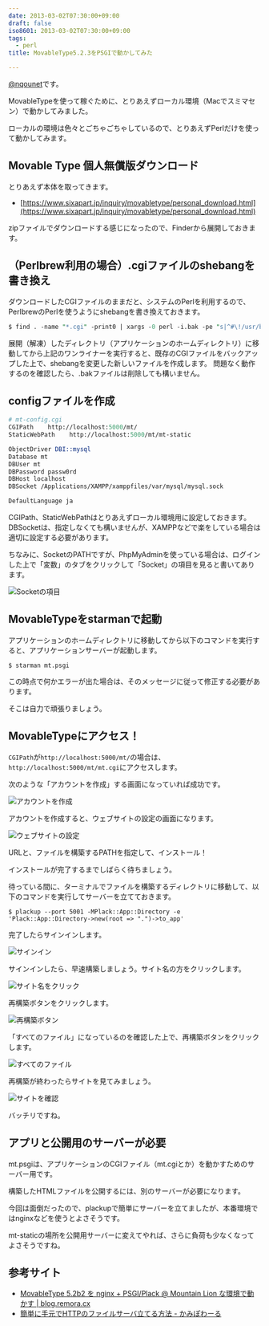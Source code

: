 ```yaml
---
date: 2013-03-02T07:30:00+09:00
draft: false
iso8601: 2013-03-02T07:30:00+09:00
tags:
  - perl
title: MovableType5.2.3をPSGIで動かしてみた

---
```


[@nqounet](https://twitter.com/nqounet)です。

MovableTypeを使って稼ぐために、とりあえずローカル環境（Macでスミマセン）で動かしてみました。

ローカルの環境は色々とごちゃごちゃしているので、とりあえずPerlだけを使って動かしてみます。

## Movable Type 個人無償版ダウンロード

とりあえず本体を取ってきます。

- [https://www.sixapart.jp/inquiry/movabletype/personal_download.html](https://www.sixapart.jp/inquiry/movabletype/personal_download.html)

zipファイルでダウンロードする感じになったので、Finderから展開しておきます。

## （Perlbrew利用の場合）.cgiファイルのshebangを書き換え

ダウンロードしたCGIファイルのままだと、システムのPerlを利用するので、PerlbrewのPerlを使うようにshebangを書き換えておきます。

```perl
$ find . -name "*.cgi" -print0 | xargs -0 perl -i.bak -pe "s|^#\!/usr/bin/perl|#\!/usr/bin/env perl|"
```

展開（解凍）したディレクトリ（アプリケーションのホームディレクトリ）に移動してから上記のワンライナーを実行すると、既存のCGIファイルをバックアップした上で、shebangを変更した新しいファイルを作成します。 問題なく動作するのを確認したら、.bakファイルは削除しても構いません。

## configファイルを作成

```perl
# mt-config.cgi
CGIPath    http://localhost:5000/mt/
StaticWebPath    http://localhost:5000/mt/mt-static

ObjectDriver DBI::mysql
Database mt
DBUser mt
DBPassword passw0rd
DBHost localhost
DBSocket /Applications/XAMPP/xamppfiles/var/mysql/mysql.sock

DefaultLanguage ja
```

CGIPath、StaticWebPathはとりあえずローカル環境用に設定しておきます。 DBSocketは、指定しなくても構いませんが、XAMPPなどで楽をしている場合は適切に設定する必要があります。

ちなみに、SocketのPATHですが、PhpMyAdminを使っている場合は、ログインした上で「変数」のタブをクリックして「Socket」の項目を見ると書いてあります。

![Socketの項目](http://2.bp.blogspot.com/-FDBmOTBCTng/UTBvRibUgWI/AAAAAAAAAag/DbLwg1kohrI/s320/%25E3%2582%25B9%25E3%2582%25AF%25E3%2583%25AA%25E3%2583%25BC%25E3%2583%25B3%25E3%2582%25B7%25E3%2583%25A7%25E3%2583%2583%25E3%2583%2588_2013-02-28_17.05.00-2.png)

## MovableTypeをstarmanで起動

アプリケーションのホームディレクトリに移動してから以下のコマンドを実行すると、アプリケーションサーバーが起動します。

```text
$ starman mt.psgi
```

この時点で何かエラーが出た場合は、そのメッセージに従って修正する必要があります。

そこは自力で頑張りましょう。

## MovableTypeにアクセス！

`CGIPath`が`http://localhost:5000/mt/`の場合は、`http://localhost:5000/mt/mt.cgi`にアクセスします。

次のような「アカウントを作成」する画面になっていれば成功です。

![アカウントを作成](http://2.bp.blogspot.com/-7y9JEL0EHrY/UTBv5r-fhlI/AAAAAAAAAao/-aRWYsT51L0/s320/%25E3%2582%25A2%25E3%2582%25AB%25E3%2582%25A6%25E3%2583%25B3%25E3%2583%2588%25E3%2581%25AE%25E4%25BD%259C%25E6%2588%2590_-_Movable_Type_Pro.png)

アカウントを作成すると、ウェブサイトの設定の画面になります。

![ウェブサイトの設定](http://3.bp.blogspot.com/-AUzUWlkFamU/UTC-kzRnE2I/AAAAAAAAAbQ/3pH6Cqbm75A/s320/%25E6%259C%2580%25E5%2588%259D%25E3%2581%25AE%25E3%2582%25A6%25E3%2582%25A7%25E3%2583%2595%25E3%2582%2599%25E3%2582%25B5%25E3%2582%25A4%25E3%2583%2588%25E3%2582%2592%25E4%25BD%259C%25E6%2588%2590_-_Movable_Type_Pro%25281%2529-2.png)

URLと、ファイルを構築するPATHを指定して、インストール！

インストールが完了するまでしばらく待ちましょう。

待っている間に、ターミナルでファイルを構築するディレクトリに移動して、以下のコマンドを実行してサーバーを立てておきます。

```text
$ plackup --port 5001 -MPlack::App::Directory -e 'Plack::App::Directory->new(root => ".")->to_app'
```

完了したらサインインします。

![サインイン](http://4.bp.blogspot.com/-qovQUy3dOA8/UTC-1JLzxaI/AAAAAAAAAbY/t3PlzupItPg/s320/%25E3%2583%2586%25E3%2582%2599%25E3%2583%25BC%25E3%2582%259F%25E3%2583%2598%25E3%2582%2599%25E3%2583%25BC%25E3%2582%25B9%25E3%2581%25AE%25E5%2588%259D%25E6%259C%259F%25E5%258C%2596%25E4%25B8%25AD%25EF%25BD%25A5%25EF%25BD%25A5%25EF%25BD%25A5_-_Movable_Type_Pro%25282%2529.png)

サインインしたら、早速構築しましょう。サイト名の方をクリックします。

![サイト名をクリック](http://2.bp.blogspot.com/-JIi9LfQuG9M/UTC_tqKsEDI/AAAAAAAAAbg/BJFi6LZOPXE/s320/%25E3%2582%25BF%25E3%2582%2599%25E3%2583%2583%25E3%2582%25B7%25E3%2583%25A5%25E3%2583%259B%25E3%2582%2599%25E3%2583%25BC%25E3%2583%2588%25E3%2582%2599_-_Movable_Type_Pro%25281%2529-2.png)

再構築ボタンをクリックします。

![再構築ボタン](http://4.bp.blogspot.com/-Oee2zmSDNVg/UTDAwzTjO3I/AAAAAAAAAbo/HHZ-1FQNfXI/s320/%25E3%2582%25BF%25E3%2582%2599%25E3%2583%2583%25E3%2582%25B7%25E3%2583%25A5%25E3%2583%259B%25E3%2582%2599%25E3%2583%25BC%25E3%2583%2588%25E3%2582%2599_-_First_Website_-_Movable_Type_Pro-2.png)

「すべてのファイル」になっているのを確認した上で、再構築ボタンをクリックします。

![すべてのファイル](http://1.bp.blogspot.com/-oZKaczwkxFc/UTDBPjTN0DI/AAAAAAAAAb4/XJFAUL99AoM/s320/%25E3%2582%25B9%25E3%2582%25AF%25E3%2583%25AA%25E3%2583%25BC%25E3%2583%25B3%25E3%2582%25B7%25E3%2583%25A7%25E3%2583%2583%25E3%2583%2588_2013-03-01_23.49.46.png)

再構築が終わったらサイトを見てみましょう。

![サイトを確認](http://1.bp.blogspot.com/-bfe70uw0LyE/UTDQs_cRhKI/AAAAAAAAAcI/9W4sMAkC7YM/s320/First_Website%25282%2529-2.png)

バッチリですね。

## アプリと公開用のサーバーが必要

mt.psgiは、アプリケーションのCGIファイル（mt.cgiとか）を動かすためのサーバー用です。

構築したHTMLファイルを公開するには、別のサーバーが必要になります。

今回は面倒だったので、plackupで簡単にサーバーを立てましたが、本番環境ではnginxなどを使うとよさそうです。

mt-staticの場所を公開用サーバーに変えてやれば、さらに負荷も少なくなってよさそうですね。

## 参考サイト

- [MovableType 5.2b2 を nginx + PSGI/Plack @ Mountain Lion な環境で動かす | blog.remora.cx](http://blog.remora.cx/2012/07/mt-beta-on-nginx-and-psgi-with-mac.html)
- [簡単に手元でHTTPのファイルサーバ立てる方法 - かみぽわーる](http://blog.kamipo.net/entry/2013/02/20/122225)
